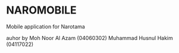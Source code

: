 # NAROMOBILE
Mobile application for Narotama

auhor by Moh Noor Al Azam (04060302)
Muhammad Husnul Hakim (04117022)
